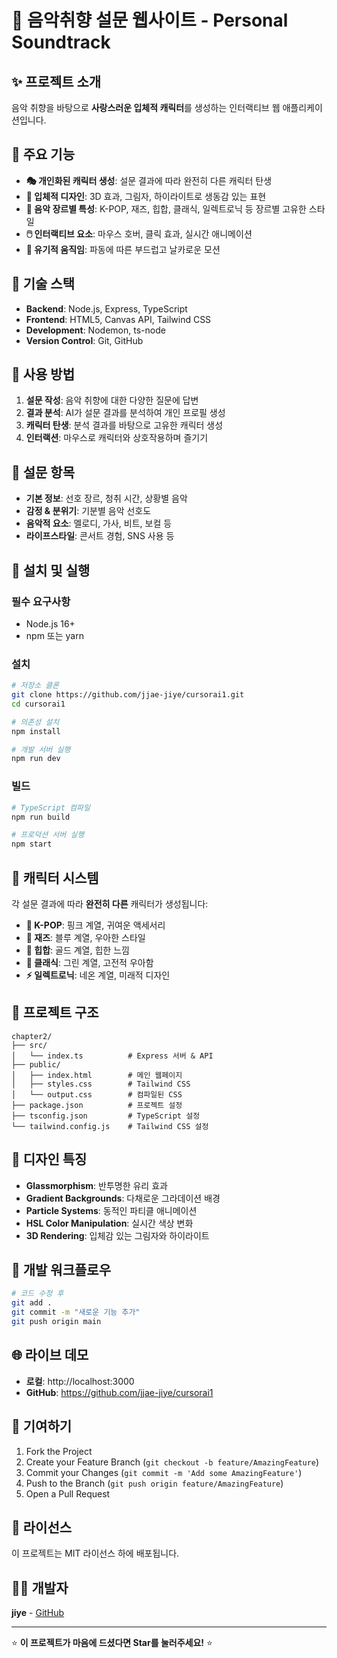 # 🎵 음악취향 설문 웹사이트 - Personal Soundtrack

## ✨ 프로젝트 소개
음악 취향을 바탕으로 **사랑스러운 입체적 캐릭터**를 생성하는 인터랙티브 웹 애플리케이션입니다.

## 🎨 주요 기능
- **🎭 개인화된 캐릭터 생성**: 설문 결과에 따라 완전히 다른 캐릭터 탄생
- **🌟 입체적 디자인**: 3D 효과, 그림자, 하이라이트로 생동감 있는 표현
- **🎵 음악 장르별 특성**: K-POP, 재즈, 힙합, 클래식, 일렉트로닉 등 장르별 고유한 스타일
- **🖱️ 인터랙티브 요소**: 마우스 호버, 클릭 효과, 실시간 애니메이션
- **🌊 유기적 움직임**: 파동에 따른 부드럽고 날카로운 모션

## 🚀 기술 스택
- **Backend**: Node.js, Express, TypeScript
- **Frontend**: HTML5, Canvas API, Tailwind CSS
- **Development**: Nodemon, ts-node
- **Version Control**: Git, GitHub

## 📱 사용 방법
1. **설문 작성**: 음악 취향에 대한 다양한 질문에 답변
2. **결과 분석**: AI가 설문 결과를 분석하여 개인 프로필 생성
3. **캐릭터 탄생**: 분석 결과를 바탕으로 고유한 캐릭터 생성
4. **인터랙션**: 마우스로 캐릭터와 상호작용하며 즐기기

## 🎯 설문 항목
- **기본 정보**: 선호 장르, 청취 시간, 상황별 음악
- **감정 & 분위기**: 기분별 음악 선호도
- **음악적 요소**: 멜로디, 가사, 비트, 보컬 등
- **라이프스타일**: 콘서트 경험, SNS 사용 등

## 🔧 설치 및 실행

### 필수 요구사항
- Node.js 16+ 
- npm 또는 yarn

### 설치
```bash
# 저장소 클론
git clone https://github.com/jjae-jiye/cursorai1.git
cd cursorai1

# 의존성 설치
npm install

# 개발 서버 실행
npm run dev
```

### 빌드
```bash
# TypeScript 컴파일
npm run build

# 프로덕션 서버 실행
npm start
```

## 🌟 캐릭터 시스템
각 설문 결과에 따라 **완전히 다른** 캐릭터가 생성됩니다:

- **🎵 K-POP**: 핑크 계열, 귀여운 액세서리
- **🎷 재즈**: 블루 계열, 우아한 스타일
- **🎤 힙합**: 골드 계열, 힙한 느낌
- **🎼 클래식**: 그린 계열, 고전적 우아함
- **⚡ 일렉트로닉**: 네온 계열, 미래적 디자인

## 📁 프로젝트 구조
```
chapter2/
├── src/
│   └── index.ts          # Express 서버 & API
├── public/
│   ├── index.html        # 메인 웹페이지
│   ├── styles.css        # Tailwind CSS
│   └── output.css        # 컴파일된 CSS
├── package.json          # 프로젝트 설정
├── tsconfig.json         # TypeScript 설정
└── tailwind.config.js    # Tailwind CSS 설정
```

## 🎨 디자인 특징
- **Glassmorphism**: 반투명한 유리 효과
- **Gradient Backgrounds**: 다채로운 그라데이션 배경
- **Particle Systems**: 동적인 파티클 애니메이션
- **HSL Color Manipulation**: 실시간 색상 변화
- **3D Rendering**: 입체감 있는 그림자와 하이라이트

## 🔄 개발 워크플로우
```bash
# 코드 수정 후
git add .
git commit -m "새로운 기능 추가"
git push origin main
```

## 🌐 라이브 데모
- **로컬**: http://localhost:3000
- **GitHub**: https://github.com/jjae-jiye/cursorai1

## 🤝 기여하기
1. Fork the Project
2. Create your Feature Branch (`git checkout -b feature/AmazingFeature`)
3. Commit your Changes (`git commit -m 'Add some AmazingFeature'`)
4. Push to the Branch (`git push origin feature/AmazingFeature`)
5. Open a Pull Request

## 📄 라이선스
이 프로젝트는 MIT 라이선스 하에 배포됩니다.

## 👨‍💻 개발자
**jiye** - [GitHub](https://github.com/jjae-jiye)

---

⭐ **이 프로젝트가 마음에 드셨다면 Star를 눌러주세요!** ⭐ 